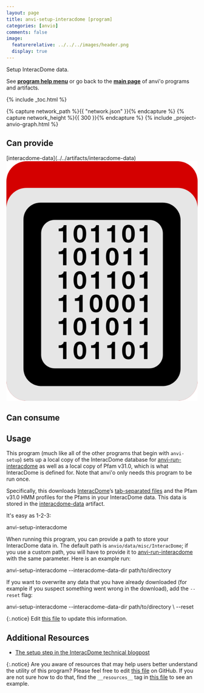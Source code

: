 ```yaml
---
layout: page
title: anvi-setup-interacdome [program]
categories: [anvio]
comments: false
image:
  featurerelative: ../../../images/header.png
  display: true
---
```


Setup InteracDome data.

See **[program help menu](../../../../vignette#anvi-setup-interacdome)** or go back to the **[main page](../../)** of anvi'o programs and artifacts.


{% include _toc.html %}
<div id="svg" class="subnetwork"></div>
{% capture network_path %}{{ "network.json" }}{% endcapture %}
{% capture network_height %}{{ 300 }}{% endcapture %}
{% include _project-anvio-graph.html %}


## Can provide

<p style="text-align: left" markdown="1"><span class="artifact-p">[interacdome-data](../../artifacts/interacdome-data) <img src="../../images/icons/DATA.png" class="artifact-icon-mini" /></span></p>

## Can consume

<p style="text-align: left" markdown="1"></p>

## Usage


This program (much like all of the other programs that begin with `anvi-setup`) sets up a local copy
of the InteracDome database for <span class="artifact-n">[anvi-run-interacdome](/software/anvio/help/main/programs/anvi-run-interacdome)</span> as well as a local copy of Pfam
v31.0, which is what InteracDome is defined for. Note that anvi'o only needs this program to be
run once.

Specifically, this downloads [InteracDome](https://interacdome.princeton.edu/)’s [tab-separated
files](https://interacdome.princeton.edu/#tab-6136-4) and the Pfam v31.0 HMM profiles for the Pfams in your
InteracDome data. This data is stored in the <span class="artifact-n">[interacdome-data](/software/anvio/help/main/artifacts/interacdome-data)</span> artifact. 

It's easy as 1-2-3:

<div class="codeblock" markdown="1">
anvi&#45;setup&#45;interacdome
</div>

When running this program, you can provide a path to store your InteracDome data in. The default
path is `anvio/data/misc/InteracDome`; if you use a custom path, you will have to provide it to
<span class="artifact-n">[anvi-run-interacdome](/software/anvio/help/main/programs/anvi-run-interacdome)</span> with the same parameter. Here is an example run: 

<div class="codeblock" markdown="1">
anvi&#45;setup&#45;interacdome &#45;&#45;interacdome&#45;data&#45;dir path/to/directory 
</div>

If you want to overwrite any data that you have already downloaded (for example if you suspect something went wrong in the download), add the `--reset` flag: 

<div class="codeblock" markdown="1">
anvi&#45;setup&#45;interacdome  &#45;&#45;interacdome&#45;data&#45;dir path/to/directory \ 
                        &#45;&#45;reset
</div>


{:.notice}
Edit [this file](https://github.com/merenlab/anvio/tree/master/anvio/docs/programs/anvi-setup-interacdome.md) to update this information.


## Additional Resources


* [The setup step in the InteracDome technical blogpost](http://merenlab.org/2020/07/22/interacdome/#anvi-setup-interacdome)


{:.notice}
Are you aware of resources that may help users better understand the utility of this program? Please feel free to edit [this file](https://github.com/merenlab/anvio/tree/master/bin/anvi-setup-interacdome) on GitHub. If you are not sure how to do that, find the `__resources__` tag in [this file](https://github.com/merenlab/anvio/blob/master/bin/anvi-interactive) to see an example.
